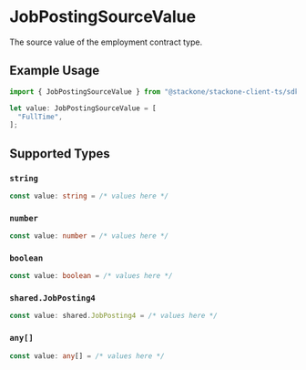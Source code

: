 # JobPostingSourceValue

The source value of the employment contract type.

## Example Usage

```typescript
import { JobPostingSourceValue } from "@stackone/stackone-client-ts/sdk/models/shared";

let value: JobPostingSourceValue = [
  "FullTime",
];
```

## Supported Types

### `string`

```typescript
const value: string = /* values here */
```

### `number`

```typescript
const value: number = /* values here */
```

### `boolean`

```typescript
const value: boolean = /* values here */
```

### `shared.JobPosting4`

```typescript
const value: shared.JobPosting4 = /* values here */
```

### `any[]`

```typescript
const value: any[] = /* values here */
```

